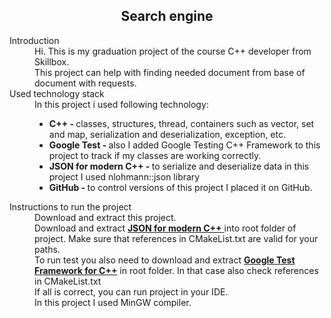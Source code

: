 <h2 align="center"> Search engine </h2>
<body>
<dl>
<dt>Introduction</dt>
<dd>
Hi. This is my graduation project of the course C++ developer from Skillbox. <br>
This project can help with finding needed document from base of document with requests. <br>
</dd>
<dt>Used technology stack</dt>
<dd>
In this project i used following technology: <br>
<ul>
<li><b>C++ - </b> classes, structures, thread, containers such as vector, set and map, 
serialization and deserialization, exception, etc.</li>
<li><b>Google Test - </b> also I added Google Testing C++ Framework to this project 
to track if my classes are working correctly. </li>
<li><b>JSON for modern C++ - </b> to serialize and deserialize data in this project 
I used nlohmann::json library</li>
<li><b>GitHub - </b> to control versions of this project I placed it on GitHub.</li>
</ul>
</dd>
<dt>Instructions to run the project</dt>
<dd>
Download and extract this project. <br>
Download and extract <a href="https://github.com/nlohmann/json"> <b>JSON for modern C++</b> </a>
into root folder of project. Make sure that references in CMakeList.txt are valid for your paths. <br>
To run test you also need to download and extract <a href="https://github.com/google/googletest"> 
<b>Google Test Framework for C++</b></a> in root folder. 
In that case also check references in CMakeList.txt <br>
If all is correct, you can run project in your IDE. <br>
In this project I used MinGW compiler.
</dd>

</dl>
</body>